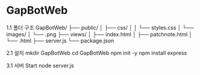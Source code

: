 # GapBotWeb

1.1 폴더 구조
GapBotWeb/
├── public/
│   ├── css/
│   │   └── styles.css
│   └── images/
│       └── .png
├── views/
│   ├── index.html
│   ├── patchnote.html
│   └── .html
├── server.js
└── package.json

2.1 설치
mkdir GapBotWeb
cd GapBotWeb
npm init -y
npm install express

3.1 서버 Start
node server.js

